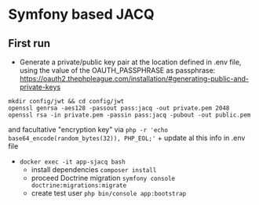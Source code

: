 # Symfony based JACQ

## First run
* Generate a private/public key pair at the location defined in .env file, using the value of the  OAUTH_PASSPHRASE as passphrase: https://oauth2.thephpleague.com/installation/#generating-public-and-private-keys
```shell
mkdir config/jwt && cd config/jwt
openssl genrsa -aes128 -passout pass:jacq -out private.pem 2048
openssl rsa -in private.pem -passin pass:jacq -pubout -out public.pem
```
and facultative "encryption key" via ```php -r 'echo base64_encode(random_bytes(32)), PHP_EOL;'``` + update al this info in .env file

* ```docker exec -it app-sjacq bash```
  * install dependencies ```composer install```
  * proceed Doctrine migration ```symfony console doctrine:migrations:migrate```
  * create test user ```php bin/console app:bootstrap```

